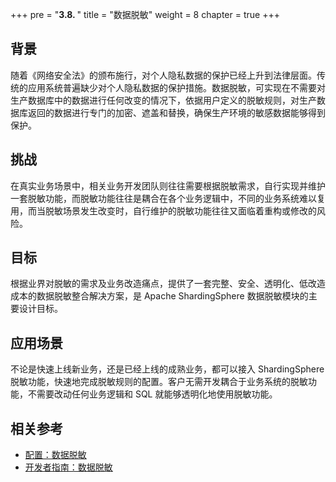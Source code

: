 +++
pre = "<b>3.8. </b>"
title = "数据脱敏"
weight = 8
chapter = true
+++

## 背景

随着《网络安全法》的颁布施行，对个人隐私数据的保护已经上升到法律层面。传统的应用系统普遍缺少对个人隐私数据的保护措施。数据脱敏，可实现在不需要对生产数据库中的数据进行任何改变的情况下，依据用户定义的脱敏规则，对生产数据库返回的数据进行专门的加密、遮盖和替换，确保生产环境的敏感数据能够得到保护。

## 挑战

在真实业务场景中，相关业务开发团队则往往需要根据脱敏需求，自行实现并维护一套脱敏功能，而脱敏功能往往是耦合在各个业务逻辑中，不同的业务系统难以复用，而当脱敏场景发生改变时，自行维护的脱敏功能往往又面临着重构或修改的风险。

## 目标

根据业界对脱敏的需求及业务改造痛点，提供了一套完整、安全、透明化、低改造成本的数据脱敏整合解决方案，是 Apache ShardingSphere 数据脱敏模块的主要设计目标。

## 应用场景

不论是快速上线新业务，还是已经上线的成熟业务，都可以接入 ShardingSphere 脱敏功能，快速地完成脱敏规则的配置。客户无需开发耦合于业务系统的脱敏功能，不需要改动任何业务逻辑和 SQL 就能够透明化地使用脱敏功能。

## 相关参考

- [配置：数据脱敏](/cn/user-manual/shardingsphere-jdbc/yaml-config/rules/mask/)
- [开发者指南：数据脱敏](/cn/dev-manual/mask/)
